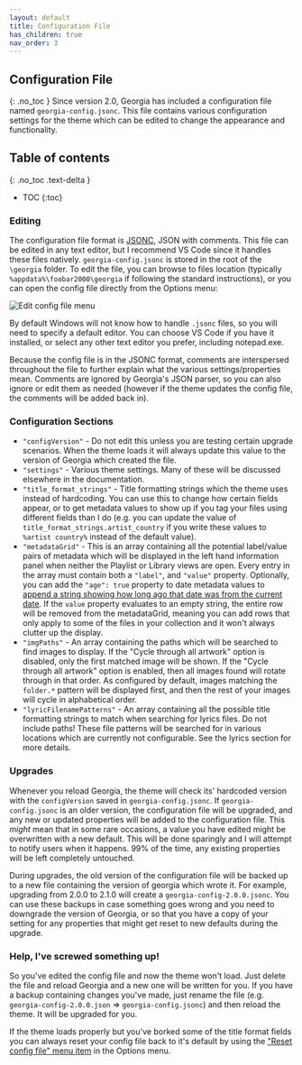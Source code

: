 ```yaml
---
layout: default
title: Configuration File
has_children: true
nav_order: 3
---
```

## Configuration File
{: .no_toc }
Since version 2.0, Georgia has included a configuration file named `georgia-config.jsonc`. This file contains various configuration settings for the theme which can be edited to change the appearance and functionality.

## Table of contents
{: .no_toc .text-delta }

* TOC
{:toc}

### Editing

The configuration file format is [JSONC](https://code.visualstudio.com/docs/languages/json#_json-with-comments), JSON with comments. This file can be edited in any text editor, but I recommend VS Code since it handles these files natively. `georgia-config.jsonc` is stored in the root of the `\georgia` folder. To edit the file, you can browse to files location (typically `%appdata%\foobar2000\georgia` if following the standard instructions), or you can open the config file directly from the Options menu:

![Edit config file menu](https://user-images.githubusercontent.com/2282004/108946374-e736e700-7623-11eb-8194-eac839896c58.png)

By default Windows will not know how to handle `.jsonc` files, so you will need to specify a default editor. You can choose VS Code if you have it installed, or select any other text editor you prefer, including notepad.exe.

Because the config file is in the JSONC format, comments are interspersed throughout the file to further explain what the various settings/properties mean. Comments are ignored by Georgia's JSON parser, so you can also ignore or edit them as needed (however if the theme updates the config file, the comments will be added back in).

### Configuration Sections

- `"configVersion"` - Do not edit this unless you are testing certain upgrade scenarios. When the theme loads it will always update this value to the version of Georgia which created the file.
- `"settings"` - Various theme settings. Many of these will be discussed elsewhere in the documentation.
- `"title_format_strings"` - Title formatting strings which the theme uses instead of hardcoding. You can use this to change how certain fields appear, or to get metadata values to show up if you tag your files using different fields than I do (e.g. you can update the value of `title_format_strings.artist_country` if you write these values to `%artist country%` instead of the default value).
- `"metadataGrid"` - This is an array containing all the potential label/value pairs of metadata which will be displayed in the left hand information panel when neither the Playlist or Library views are open. Every entry in the array must contain both a `"label"`, and `"value"` property. Optionally, you can add the `"age": true` property to date metadata values to [append a string showing how long ago that date was from the current date](https://user-images.githubusercontent.com/2282004/108948026-477b5800-7627-11eb-88ee-688f2d18139a.png). If the `value` property evaluates to an empty string, the entire row will be removed from the metadataGrid, meaning you can add rows that only apply to some of the files in your collection and it won't always clutter up the display.
- `"imgPaths"` - An array containing the paths which will be searched to find images to display. If the "Cycle through all artwork" option is disabled, only the first matched image will be shown. If the "Cycle through all artwork" option is enabled, then all images found will rotate through in that order. As configured by default, images matching the `folder.*` pattern will be displayed first, and then the rest of your images will cycle in alphabetical order.
- `"lyricFilenamePatterns"` - An array containing all the possible title formatting strings to match when searching for lyrics files. Do not include paths! These file patterns will be searched for in various locations which are currently not configurable. See the lyrics section for more details.

### Upgrades

Whenever you reload Georgia, the theme will check its' hardcoded version with the `configVersion` saved in `georgia-config.jsonc`. If `georgia-config.jsonc` is an older version, the configuration file will be upgraded, and any new or updated properties will be added to the configuration file. This *might* mean that in some rare occasions, a value you have edited might be overwritten with a new default. This will be done sparingly and I will attempt to notify users when it happens. 99% of the time, any existing properties will be left completely untouched.

During upgrades, the old version of the configuration file will be backed up to a new file containing the version of georgia which wrote it. For example, upgrading from 2.0.0 to 2.1.0 will create a `georgia-config-2.0.0.jsonc`. You can use these backups in case something goes wrong and you need to downgrade the version of Georgia, or so that you have a copy of your setting for any properties that might get reset to new defaults during the upgrade.

### Help, I've screwed something up!

So you've edited the config file and now the theme won't load. Just delete the file and reload Georgia and a new one will be written for you. If you have a backup containing changes you've made, just rename the file (e.g. `georgia-config-2.0.0.json` => `georgia-config.jsonc`) and then reload the theme. It will be upgraded for you.

If the theme loads properly but you've borked some of the title format fields you can always reset your config file back to it's default by using the ["Reset config file" menu item](https://user-images.githubusercontent.com/2282004/108946374-e736e700-7623-11eb-8194-eac839896c58.png) in the Options menu.
